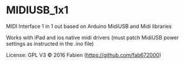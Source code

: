 # MIDIUSB_1x1
MIDI Interface 1 in 1 out based on Arduino MidiUSB and Midi libraries

Works with iPad and ios native midi drivers (must patch MidiUSB power settings as instructed in the .ino file)

License: GPL V3 © 2016 Fabien (https://github.com/fab672000)